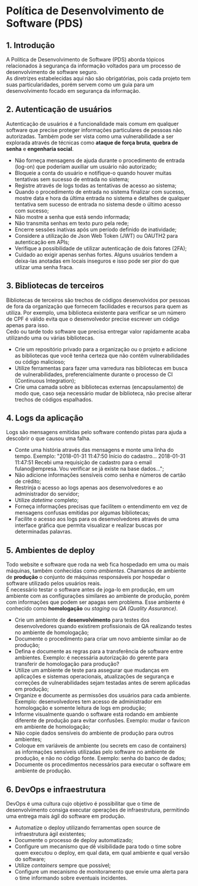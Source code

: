 # Política de Desenvolvimento de Software (PDS)

## 1. Introdução

A Política de Desenvolvimento de Software (PDS) aborda tópicos relacionados à segurança da informação voltados para um processo de desenvolvimento de software seguro.  
As diretrizes estabelecidas aqui não são obrigatórias, pois cada projeto tem suas particularidades, porém servem como um guia para um desenvolvimento focado em segurança da informação.

## 2. Autenticação de usuários

Autenticação de usuários é a funcionalidade mais comum em qualquer software que precise proteger informações particulares de pessoas não autorizadas. Também pode ser vista como uma vulnerabilidade a ser explorada através de técnicas como **ataque de força bruta**, **quebra de senha** e **engenharia social**.

- Não forneça mensagens de ajuda durante o procedimento de entrada (log-on) que poderiam auxiliar um usuário não autorizado;
- Bloqueie a conta do usuário e notifique-o quando houver muitas tentativas sem sucesso de entrada no sistema;
- Registre através de logs todas as tentativas de acesso ao sistema;
- Quando o procedimento de entrada no sistema finalizar com sucesso, mostre data e hora da última entrada no sistema e detalhes de qualquer tentativa sem sucesso de entrada no sistema desde o último acesso com sucesso;
- Não mostre a senha que está sendo informada;
- Não transmita senhas em texto puro pela rede;
- Encerre sessões inativas após um período definido de inatividade;
- Considere a utilização de Json Web Token (JWT) ou OAUTH2 para autenticação em APIs;
- Verifique a possibilidade de utilizar autenticação de dois fatores (2FA);
- Cuidado ao exigir apenas senhas fortes. Alguns usuários tendem a deixa-las anotadas em locais inseguros e isso pode ser pior do que utlizar uma senha fraca.

## 3. Bibliotecas de terceiros

Bibliotecas de terceiros são trechos de códigos desenvolvidos por pessoas de fora da organização que fornecem facilidades e recursos para quem as utiliza. Por exemplo, uma biblioteca existente para verificar se um número de CPF é válido evita que o desenvolvedor precise escrever um código apenas para isso.  
Cedo ou tarde todo software que precisa entregar valor rapidamente acaba utilizando uma ou várias bibliotecas.

- Crie um repositório privado para a organização ou o projeto e adicione as bibliotecas que você tenha certeza que não contêm vulnerabilidades ou código malicioso;
- Utilize ferramentas para fazer uma varredura nas bibliotecas em busca de vulnerabilidades, preferencialmente durante o processo de CI (Continuous Integration);
- Crie uma camada sobre as bibliotecas externas (encapsulamento) de modo que, caso seja necessário mudar de biblioteca, não precise alterar trechos de códigos espalhados.

## 4. Logs da aplicação

Logs são mensagens emitidas pelo software contendo pistas para ajuda a descobrir o que causou uma falha.

- Conte uma história através das mensagens e monte uma linha do tempo. Exemplo: "2018-01-31 11:47:50 Início do cadastro... 2018-01-31 11:47:51 Recebi uma requisição de cadastro para o email fulano@empresa. Vou verificar se já existe na base dados...";
- Não adicione informações sensíveis como senha e números de cartão de crédito;
- Restrinja o acesso ao logs apenas aos desenvolvedores e ao administrador do servidor;
- Utilize *datetime* completo;
- Forneça informações precisas que facilitem o entendimento em vez de mensagens confusas emitidas por algumas bibliotecas;
- Facilite o acesso aos logs para os desenvolvedores através de uma interface gráfica que permita visualizar e realizar buscas por determinadas palavras.

## 5. Ambientes de deploy

Todo website e software que roda na web fica hospedado em uma ou mais máquinas, também conhecidas como *ambientes*. Chamamos de ambiente de **produção** o conjunto de máquinas responsáveis por hospedar o software utilizado pelos usuários reais.  
É necessário testar o software antes de joga-lo em produção, em um ambiente com as configurações similares ao ambiente de produção, porém com informações que podem ser apagas sem problema. Esse ambiente é conhecido como **homologação** ou *staging* ou *QA (Quality Assurance)*.

- Crie um ambiente de **desenvolvimento** para testes dos desenvolvedores quando existirem profissionais de QA realizando testes no ambiente de homologação;
- Documente o procedimento para criar um novo ambiente similar ao de produção;
- Defina e documente as regras para a transferência de software entre ambientes. Exemplo: é necessária autorização do gerente para transferir de homologação para produção?
- Utilize um ambiente de teste para assegurar que mudanças em aplicações e sistemas operacionais, atualizações de segurança e correções de vulnerabilidades sejam testadas antes de serem aplicadas em produção;
- Organize e documente as permissões dos usuários para cada ambiente. Exemplo: desenvolvedores tem acesso de administrador em homologação e somente leitura de logs em produção;
- Informe visualmente quando o software está rodando em ambiente diferente de produção para evitar confusões. Exemplo: mudar o favicon em ambiente de homologação;
- Não copie dados sensíveis do ambiente de produção para outros ambientes;
- Coloque em variáveis de ambiente (ou secrets em caso de containers) as informações sensíveis utilizadas pelo software no ambiente de produção, e não no código fonte. Exemplo: senha do banco de dados;
- Documente os procedimentos necessários para executar o software em ambiente de produção.

## 6. DevOps e infraestrutura

DevOps é uma cultura cujo objetivo é possibilitar que o time de desenvolvimento consiga executar operações de infraestrutura, permitindo uma entrega mais ágil do software em produção.

- Automatize o deploy utilizando ferramentas open source de infraestrutura ágil existentes;
- Documente o processo de deploy automatizado;
- Configure um mecanismo que dê visibilidade para todo o time sobre quem executou o deploy, em qual data, em qual ambiente e qual versão do software;
- Utilize *containers* sempre que possível;
- Configure um mecanismo de monitoramento que envie uma alerta para o time informando sobre eventuais incidentes.

